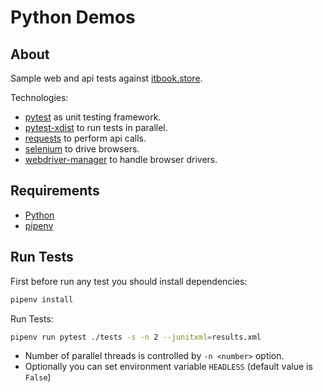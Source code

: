 # Python Demos

## About 

Sample web and api tests against [itbook.store](https://itbook.store/).

Technologies:
- [pytest](https://pypi.org/project/pytest/) as unit testing framework.
- [pytest-xdist](https://pypi.org/project/pytest-xdist/) to run tests in parallel.
- [requests](https://pypi.org/project/requests/) to perform api calls.
- [selenium](https://pypi.org/project/selenium/) to drive browsers.
- [webdriver-manager](https://pypi.org/project/webdriver-manager/) to handle browser drivers.

## Requirements

- [Python](https://www.python.org/downloads/)
- [pipenv](https://pypi.org/project/pipenv/)

## Run Tests

First before run any test you should install dependencies:
```bash
pipenv install
```

Run Tests:
```bash
pipenv run pytest ./tests -s -n 2 --junitxml=results.xml
```
- Number of parallel threads is controlled by `-n <number>` option.
- Optionally you can set environment variable `HEADLESS` (default value is `False`)